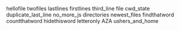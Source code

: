hellofile
twofiles
lastlines
firstlines
third_line
file
cwd_state
duplicate_last_line
no_more_js
directories
newest_files
findthatword
countthatword
hidethisword
letteronly
AZA
ushers_and_home
